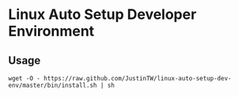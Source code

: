 # Linux Auto Setup Developer Environment

## Usage

```
wget -O - https://raw.github.com/JustinTW/linux-auto-setup-dev-env/master/bin/install.sh | sh
```
